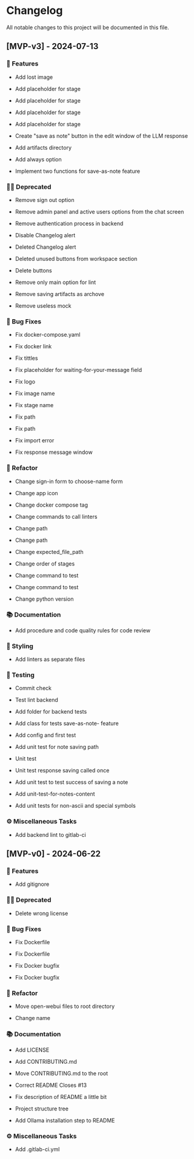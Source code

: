 # Changelog

All notable changes to this project will be documented in this file.

## [MVP-v3] - 2024-07-13

### 🚀 Features

- Add lost image

- Add placeholder for stage

- Add placeholder for stage

- Add placeholder for stage

- Add placeholder for stage

- Create "save as note" button in the edit window of the LLM response

- Add artifacts directory

- Add always option

- Implement two functions for save-as-note feature


### 🙅‍♂️ Deprecated

- Remove sign out option

- Remove admin panel and active users options from the chat screen

- Remove authentication process in backend

- Disable Changelog alert

- Deleted Changelog alert

- Deleted unused buttons from workspace section

- Delete buttons

- Remove only main option for lint

- Remove saving artifacts as archove

- Remove useless mock


### 🐛 Bug Fixes

- Fix docker-compose.yaml

- Fix docker link

- Fix tittles

- Fix placeholder for waiting-for-your-message field

- Fix logo

- Fix image name

- Fix stage name

- Fix path

- Fix path

- Fix import error

- Fix response message window


### 🚜 Refactor

- Change sign-in form to choose-name form

- Change app icon

- Change docker compose tag

- Change commands to call linters

- Change path

- Change path

- Change expected_file_path

- Change order of stages

- Change command to test

- Change command to test

- Change python version


### 📚 Documentation

- Add procedure and code quality rules for code review


### 🎨 Styling

- Add linters as separate files


### 🧪 Testing

- Commit check

- Test lint backend

- Add folder for backend tests

- Add class for tests save-as-note- feature

- Add config and first test

- Add unit test for note saving path

- Unit test

- Unit test response saving called once

- Add unit test to test success of saving a note

- Add unit-test-for-notes-content

- Add unit tests for non-ascii and special symbols


### ⚙️ Miscellaneous Tasks

- Add backend lint to gitlab-ci


## [MVP-v0] - 2024-06-22

### 🚀 Features

- Add gitignore


### 🙅‍♂️ Deprecated

- Delete wrong license


### 🐛 Bug Fixes

- Fix Dockerfile

- Fix Dockerfile

- Fix Docker bugfix

- Fix Docker bugfix


### 🚜 Refactor

- Move open-webui files to root directory

- Change name


### 📚 Documentation

- Add LICENSE
- Add CONTRIBUTING.md

- Move CONTRIBUTING.md to the root

- Correct README Closes #13

- Fix description of README a little bit

- Project structure tree

- Add Ollama installation step to README


### ⚙️ Miscellaneous Tasks

- Add .gitlab-ci.yml

<!-- generated by git-cliff -->
